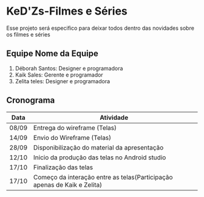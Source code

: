 # KeD'Zs-Filmes e Séries
Esse projeto será especifico para deixar todos dentro das novidades sobre os filmes e séries


## Equipe Nome da Equipe
1. Déborah Santos: Designer e programadora
2. Kaik Sales: Gerente e programador
3. Zelita teles: Designer e programadora


## Cronograma
Data | Atividade
------------ | -------------
08/09 | Entrega do wireframe (Telas)
14/09 | Envio do Wireframe (Telas)
28/09 | Disponibilização do material da apresentação
12/10 | Inicio da produção das telas no Android studio 
17/10 | Finalização das telas
17/10 | Começo da interação entre as telas(Participação apenas de Kaik e Zelita)

